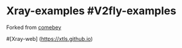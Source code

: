 # Xray-examples #V2fly-examples

Forked from [comebey](https://github.com/ComeBey/v2config)

#[Xray-web] (https://xtls.github.io)
